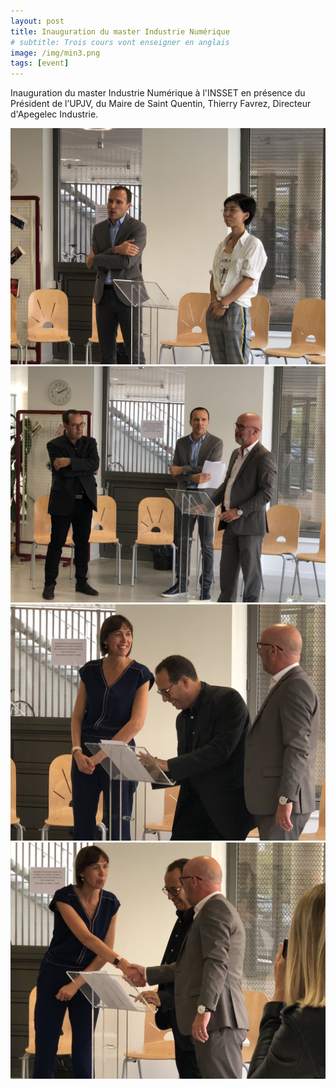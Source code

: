```yaml
---
layout: post
title: Inauguration du master Industrie Numérique
# subtitle: Trois cours vont enseigner en anglais
image: /img/min3.png
tags: [event]
---
```


Inauguration du master Industrie Numérique à l'INSSET en présence du Président de l’UPJV, du Maire de Saint Quentin, Thierry Favrez, Directeur d'Apegelec Industrie.

<div class="row">
  <div class="col-lg-6 col-md-8 col-xs-10 thumb">
    <a class="thumbnail" href="#">
      <img class="img-fluid" src="/img/inau1.jpeg" alt="master robotique">
    </a>
  </div>
    <div class="col-lg-6 col-md-8 col-xs-10 thumb">
    <a class="thumbnail" href="#">
      <img class="img-fluid" src="/img/inau2.jpeg" alt="master robotique">
    </a>
  </div>
  <div class="col-lg-6 col-md-8 col-xs-10 thumb">
    <a class="thumbnail" href="#">
      <img class="img-fluid" src="/img/inau3.jpeg" alt="master robotique">
    </a>
  </div>
  <div class="col-lg-6 col-md-8 col-xs-10 thumb">
    <a class="thumbnail" href="#">
      <img class="img-fluid" src="/img/inau4.jpeg" alt="master robotique">
    </a>
  </div>

</div>

